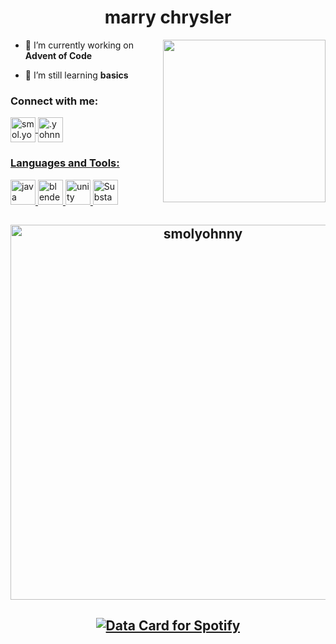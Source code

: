 

<h1 align="center">marry chrysler</h1>



<img align="right" width="260" src="https://media.discordapp.net/attachments/1162080122334097440/1162159061345783808/977530224159883335.gif?ex=653aebf8&is=652876f8&hm=d571644a48e1aff31bfdbf20e2eb8404243751a050feb10c09d682189de2263d&">


- 🎄 I’m currently working on **Advent of Code**

- 🌱 I’m still learning **basics**

<h3 align="left">Connect with me:  
</p></h3>
<p align="left">

<a href="https://instagram.com/smol.yohnny" target="blank"><img align="center" src="https://cdn4.iconfinder.com/data/icons/picons-social/57/38-instagram-2-256.png" alt="smol.yohnny" width="40" /> </a>
<a href="https://discord.com/users/375718319304605702" target="blank"> <img align="center" src="https://cdn3.iconfinder.com/data/icons/remixicon-logos/24/discord-line-256.png" alt=".yohnny"  width="40" />
<h3 align="left">Languages and Tools:</h3>
<p align="left"> <img src="https://cdn3.iconfinder.com/data/icons/font-awesome-brands/512/java-256.png" alt="java" width="40" height="40"/>  <img src="https://cdn4.iconfinder.com/data/icons/logos-brands-5/24/blender-256.png" alt="blender" width="40" height="40"/> <img src="https://cdn4.iconfinder.com/data/icons/logos-brands-5/24/unity-256.png" alt="unity" width="40" height="40"/>  <img src="https://cdn1.iconfinder.com/data/icons/brands-5/512/fi-brands-substance-3d-painter-256.png" alt="Substance painter" width="40" height="40"/> </p>


<h2 align="center"> <p><img width="600" align="center" src="https://github-readme-streak-stats.herokuapp.com/?user=smolyohnny&" alt="smolyohnny" /></p> </h2>

<h2 align="center" > <a href="https://data-card-for-spotify.herokuapp.com/card?user_id=31wugtrmsfh46kbw2man4ydg33pu">
  <img width="fill" src="https://data-card-for-spotify.herokuapp.com/api/card?user_id=31wugtrmsfh46kbw2man4ydg33pu" alt="Data Card for Spotify">
</a> </h2>
